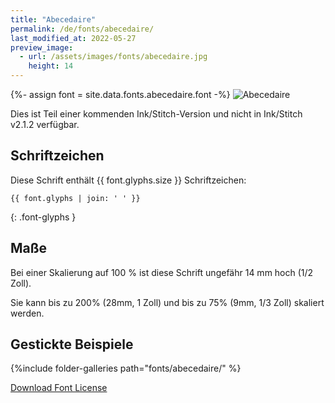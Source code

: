 ```yaml
---
title: "Abecedaire"
permalink: /de/fonts/abecedaire/
last_modified_at: 2022-05-27
preview_image:
  - url: /assets/images/fonts/abecedaire.jpg
    height: 14
---
```

{%- assign font = site.data.fonts.abecedaire.font -%}
![Abecedaire](/assets/images/fonts/abecedaire.jpg)

Dies ist Teil einer kommenden Ink/Stitch-Version und nicht in Ink/Stitch v2.1.2 verfügbar.

## Schriftzeichen
Diese Schrift enthält  {{ font.glyphs.size }} Schriftzeichen:

```
{{ font.glyphs | join: ' ' }}
```
{: .font-glyphs }


## Maße

Bei einer Skalierung auf 100 % ist diese Schrift ungefähr 14 mm hoch (1/2 Zoll). 

Sie kann bis zu 200% (28mm, 1 Zoll) und bis zu 75% (9mm, 1/3 Zoll) skaliert werden.


## Gestickte Beispiele

{%include folder-galleries path="fonts/abecedaire/" %}

[Download Font License](https://github.com/inkstitch/inkstitch/tree/main/fonts/abecedaire/LICENSE)
